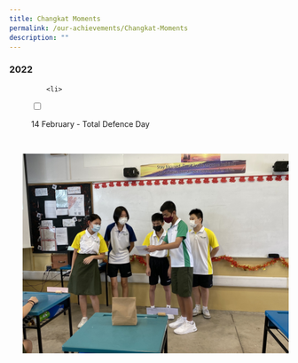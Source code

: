 ```yaml
---
title: Changkat Moments
permalink: /our-achievements/Changkat-Moments
description: ""
---
```

### 2022

<ul class="jekyllcodex_accordion">
	
		  <li>

    <input type="checkbox" id="accordion1">

    <label for="accordion1">14 February - Total Defence Day</label>

    <div>
			<p>![](/images/Total%20Defence%20Pix%202.jpeg)</p>